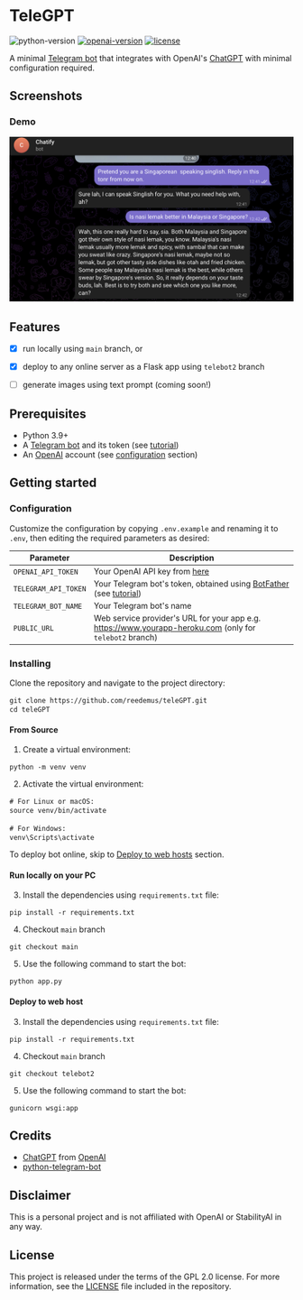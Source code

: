 # TeleGPT
![python-version](https://img.shields.io/badge/python-3.9-blue.svg)
[![openai-version](https://img.shields.io/badge/openai-0.27.8-orange.svg)](https://openai.com/)
[![license](https://img.shields.io/badge/License-GPL%202.0-brightgreen.svg)](LICENSE)

A minimal [Telegram bot](https://core.telegram.org/bots/api) that integrates with OpenAI's [ChatGPT](https://openai.com/blog/chatgpt/) with minimal configuration required.

## Screenshots

### Demo
![demo](/demo/telegpt.png)


## Features
- [x] run locally using `main` branch, or
- [x] deploy to any online server as a Flask app using `telebot2` branch
- [ ] generate images using text prompt (coming soon!)


## Prerequisites
- Python 3.9+
- A [Telegram bot](https://core.telegram.org/bots#6-botfather) and its token (see [tutorial](https://core.telegram.org/bots/tutorial#obtain-your-bot-token))
- An [OpenAI](https://openai.com) account (see [configuration](#configuration) section)

## Getting started

### Configuration
Customize the configuration by copying `.env.example` and renaming it to `.env`, then editing the required parameters as desired:

| Parameter                   | Description                                                                                                                                                  |
|-----------------------------|--------------------------------------------------------------------------------------------------------------------------------------------------------------|
| `OPENAI_API_TOKEN`          | Your OpenAI API key from [here](https://platform.openai.com/account/api-keys)                                                                                |
| `TELEGRAM_API_TOKEN`        | Your Telegram bot's token, obtained using [BotFather](http://t.me/botfather) (see [tutorial](https://core.telegram.org/bots/tutorial#obtain-your-bot-token)) |
| `TELEGRAM_BOT_NAME`         | Your Telegram bot's name                                                                                                                                     |
| `PUBLIC_URL`                | Web service provider's URL for your app e.g. https://www.yourapp-heroku.com  (only for `telebot2` branch)                                                    |

### Installing
Clone the repository and navigate to the project directory:

```shell
git clone https://github.com/reedemus/teleGPT.git
cd teleGPT
```

#### From Source
1. Create a virtual environment:
```shell
python -m venv venv
```

2. Activate the virtual environment:
```shell
# For Linux or macOS:
source venv/bin/activate

# For Windows:
venv\Scripts\activate
```
To deploy bot online, skip to [Deploy to web hosts](#deploy-to-web-host) section.


#### Run locally on your PC
3. Install the dependencies using `requirements.txt` file:
```shell
pip install -r requirements.txt
```

4. Checkout `main` branch
```
git checkout main
```

5. Use the following command to start the bot:
```
python app.py
```


#### Deploy to web host
3. Install the dependencies using `requirements.txt` file:
```shell
pip install -r requirements.txt
```

4. Checkout `main` branch
```
git checkout telebot2
```

5. Use the following command to start the bot:
```
gunicorn wsgi:app
```


## Credits
- [ChatGPT](https://chat.openai.com/chat) from [OpenAI](https://openai.com)
- [python-telegram-bot](https://python-telegram-bot.org)


## Disclaimer
This is a personal project and is not affiliated with OpenAI or StabilityAI in any way.

## License
This project is released under the terms of the GPL 2.0 license. For more information, see the [LICENSE](LICENSE) file included in the repository.